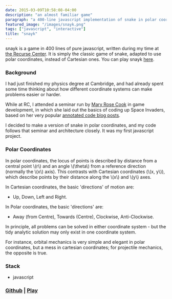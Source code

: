 ```yaml
---
date: 2015-03-09T10:58:08-04:00
description: "an almost familiar game" 
paragraph: "a 400-line javascript implementation of snake in polar coordinates"
featured_image: "/images/snayk.png"
tags: ["javascript", "interactive"]
title: "snayk"
---
```



snayk is a game in 400 lines of pure javascript, written during my time at [the Recurse Center](https://recurse.com). It is simply the classic game of snake, adapted to use polar coordinates, instead of Cartesian ones. You can play snayk [here](url).


### Background

I had just finished my physics degree at Cambridge, and had already spent some time thinking about how different coordinate systems can make problems easier or harder. 

While at RC, I attended a seminar run by [Mary Rose Cook](https://maryrosecook.com/) in game development, in which she laid out the basics of coding up Space Invaders, based on her very popular [annotated code blog posts](http://annotated-code.maryrosecook.com/). 

I decided to make a version of snake in polar coordinates, and my code follows that seminar and architecture closely. It was my first javascript project.

### Polar Coordinates

In polar coordinates, the locus of points is described by distance from a central point \\(r\\) and an angle \\(\theta\\) from a reference direction (normally the \\(x\\) axis).  This contrasts with Cartesian coordinates (\\(x, y\\)), which describe points by their distance along the \\(x\\) and \\(y\\) axes. 

In Cartesian coordinates, the basic 'directions' of motion are:

* Up, Down, Left and Right. 

In Polar coordinates, the basic 'directions' are: 

* Away (from Centre), Towards (Centre), Clockwise, Anti-Clockwise. 

In principle, all problems can be solved in either coordinate system - but the tidy analytic solution may only exist in one coordinate system. 

For instance, orbital mechanics is very simple and elegant in polar coordinates, but a mess in cartesian coordinates; for projectile mechanics, the opposite is true. 


### Stack

* javascript

### [Github](https://github.com/condnsdmatters/snayk) | [Play](url)